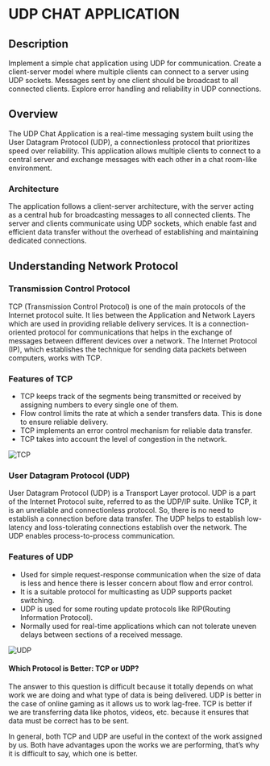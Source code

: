 # UDP CHAT APPLICATION

## Description
Implement a simple chat application using UDP for communication. Create a client-server model where multiple clients can connect to a server using UDP sockets. Messages sent by one client should be broadcast to all connected clients. Explore error handling and reliability in UDP connections.

## Overview
The UDP Chat Application is a real-time messaging system built using the User Datagram Protocol (UDP), a connectionless protocol that prioritizes speed over reliability. This application allows multiple clients to connect to a central server and exchange messages with each other in a chat room-like environment.

### Architecture
The application follows a client-server architecture, with the server acting as a central hub for broadcasting messages to all connected clients. The server and clients communicate using UDP sockets, which enable fast and efficient data transfer without the overhead of establishing and maintaining dedicated connections.

## Understanding Network Protocol


### Transmission Control Protocol

TCP (Transmission Control Protocol) is one of the main protocols of the Internet protocol suite. It lies between the Application and Network Layers which are used in providing reliable delivery services. It is a connection-oriented protocol for communications that helps in the exchange of messages between different devices over a network. The Internet Protocol (IP), which establishes the technique for sending data packets between computers, works with TCP. 

### Features of TCP
- TCP keeps track of the segments being transmitted or received by assigning numbers to every single one of them.
- Flow control limits the rate at which a sender transfers data. This is done to ensure reliable delivery.
- TCP implements an error control mechanism for reliable data transfer.
- TCP takes into account the level of congestion in the network.

![TCP](https://media.geeksforgeeks.org/wp-content/uploads/20230406111816/TCP-1.png)


### User Datagram Protocol (UDP)
User Datagram Protocol (UDP) is a Transport Layer protocol. UDP is a part of the Internet Protocol suite, referred to as the UDP/IP suite. Unlike TCP, it is an unreliable and connectionless protocol. So, there is no need to establish a connection before data transfer. The UDP helps to establish low-latency and loss-tolerating connections establish over the network. The UDP enables process-to-process communication.

### Features of UDP
- Used for simple request-response communication when the size of data is less and hence there is lesser concern about flow and error control.
- It is a suitable protocol for multicasting as UDP supports packet switching.
- UDP is used for some routing update protocols like RIP(Routing Information Protocol).
- Normally used for real-time applications which can not tolerate uneven delays between sections of a received message.

![UDP](https://media.geeksforgeeks.org/wp-content/uploads/20230406112517/TCP-2.png)

#### Which Protocol is Better: TCP or UDP?
The answer to this question is difficult because it totally depends on what work we are doing and what type of data is being delivered. UDP is better in the case of online gaming as it allows us to work lag-free. TCP is better if we are transferring data like photos, videos, etc. because it ensures that data must be correct has to be sent.

In general, both TCP and UDP are useful in the context of the work assigned by us. Both have advantages upon the works we are performing, that’s why it is difficult to say, which one is better.